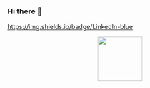 ### Hi there 👋
https://img.shields.io/badge/LinkedIn-blue
<!--
**simahsnd/simahsnd** is a ✨ _special_ ✨ repository because its `README.md` (this file) appears on your GitHub profile.

Here are some ideas to get you started:

- 🔭 I’m currently working on ...
- 🌱 I’m currently learning ...
- 👯 I’m looking to collaborate on ...
- 🤔 I’m looking for help with ...
- 💬 Ask me about ...
- 📫 How to reach me: ...
- 😄 Pronouns: ...
- ⚡ Fun fact: ...
-->
<div id="header" align="center">
  <img src="https://media1.giphy.com/media/M9gbBd9nbDrOTu1Mqx/giphy.gif?cid=790b7611c0369afb2c8e9478b5337cb4a841bf6c8e85af39&rid=giphy.gif&ct=s" width="100"/>
</div>

